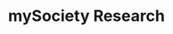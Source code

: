 ---
schema: default
title: mySociety Research
description: Datasets which have been created by mySociety's research team.
logo: 'https://mysociety.github.io/jkan/img/orgs/research.png'
---
